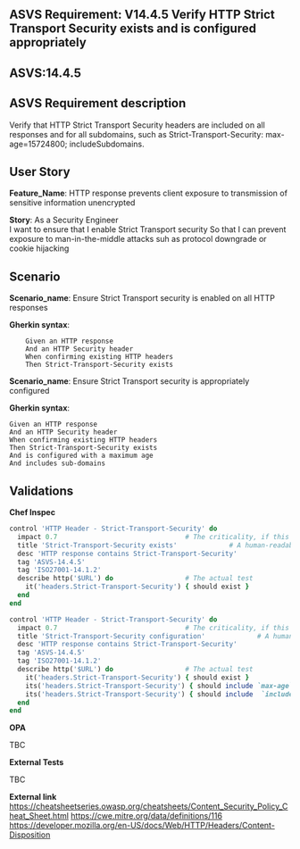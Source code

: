 ## ASVS Requirement: V14.4.5 Verify HTTP Strict Transport Security exists and is configured appropriately
## ASVS:14.4.5

## ASVS Requirement description
Verify that HTTP Strict Transport Security headers are included on all responses and for all subdomains, such as Strict-Transport-Security: max-age=15724800; includeSubdomains.

## User Story
**Feature_Name**: HTTP response prevents client exposure to transmission of sensitive information unencrypted

**Story**:
As a Security Engineer\
I want to ensure that I enable Strict Transport security
So that I can prevent exposure to man-in-the-middle attacks suh as protocol downgrade or cookie hijacking

## Scenario
**Scenario_name**: Ensure Strict Transport security is enabled on all HTTP responses

**Gherkin syntax**:
```gherkin
	Given an HTTP response
	And an HTTP Security header
	When confirming existing HTTP headers
	Then Strict-Transport-Security exists
```

**Scenario_name**: Ensure Strict Transport security is appropriately configured

**Gherkin syntax**:
```gherkin
Given an HTTP response
And an HTTP Security header
When confirming existing HTTP headers
Then Strict-Transport-Security exists
And is configured with a maximum age
And includes sub-domains
```

## Validations

**Chef Inspec**

```ruby
control 'HTTP Header - Strict-Transport-Security' do                        # A unique ID for this control
  impact 0.7                                # The criticality, if this control fails.
  title 'Strict-Transport-Security exists'             # A human-readable title
  desc 'HTTP response contains Strict-Transport-Security'
  tag 'ASVS-14.4.5'
  tag 'ISO27001-14.1.2'
  describe http('$URL') do                  # The actual test
    it('headers.Strict-Transport-Security') { should exist }
  end
end

control 'HTTP Header - Strict-Transport-Security' do                        # A unique ID for this control
  impact 0.7                                # The criticality, if this control fails.
  title 'Strict-Transport-Security configuration'             # A human-readable title
  desc 'HTTP response contains Strict-Transport-Security'
  tag 'ASVS-14.4.5'
  tag 'ISO27001-14.1.2'
  describe http('$URL') do                  # The actual test
    it('headers.Strict-Transport-Security') { should exist }
    its('headers.Strict-Transport-Security') { should include `max-age` }
    its('headers.Strict-Transport-Security') { should include  `includeSubDomains`}
  end
end
```

**OPA**

TBC

**External Tests**

TBC

**External link**
https://cheatsheetseries.owasp.org/cheatsheets/Content_Security_Policy_Cheat_Sheet.html
https://cwe.mitre.org/data/definitions/116
https://developer.mozilla.org/en-US/docs/Web/HTTP/Headers/Content-Disposition
